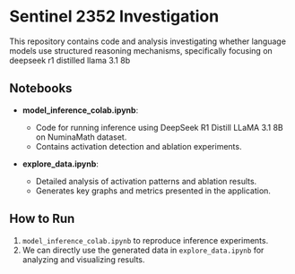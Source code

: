 # Sentinel 2352 Investigation

This repository contains code and analysis investigating whether language models use structured reasoning mechanisms, specifically focusing on deepseek r1 distilled llama 3.1 8b

## Notebooks

- **model_inference_colab.ipynb**: 
  - Code for running inference using DeepSeek R1 Distill LLaMA 3.1 8B on NuminaMath dataset.
  - Contains activation detection and ablation experiments.

- **explore_data.ipynb**: 
  - Detailed analysis of activation patterns and ablation results.
  - Generates key graphs and metrics presented in the application.

## How to Run
1. `model_inference_colab.ipynb` to reproduce inference experiments.
2. We can directly use the generated data in `explore_data.ipynb` for analyzing and visualizing results.
